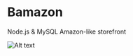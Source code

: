 # Bamazon
Node.js &amp; MySQL Amazon-like storefront

![Alt text](relative/path/to/mysql.png?raw=true "Title")
